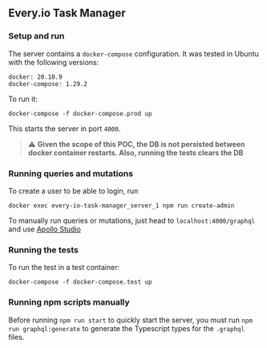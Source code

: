 ## Every.io Task Manager

### Setup and run

The server contains a `docker-compose` configuration. It was tested in Ubuntu with the following versions:
```
docker: 20.10.9
docker-compose: 1.29.2
```
To run it:
```shell
docker-compose -f docker-compose.prod up
```
This starts the server in port `4000`.

> :warning: **Given the scope of this POC, the DB is not persisted between docker container restarts. Also, running the tests clears the DB**

### Running queries and mutations

To create a user to be able to login, run
```shell
docker exec every-io-task-manager_server_1 npm run create-admin
```
To manually run queries or mutations, just head to `localhost:4000/graphql` and use [Apollo Studio](https://www.apollographql.com/docs/studio/)

### Running the tests

To run the test in a test container:
```shell
docker-compose -f docker-compose.test up
```

### Running npm scripts manually

Before running `npm run start` to quickly start the server, you must run `npm run graphql:generate` to generate the Typescript
types for the `.graphql` files.
